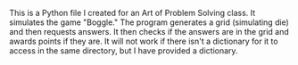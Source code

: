 This is a Python file I created for an Art of Problem Solving class. It simulates the game "Boggle." 
The program generates a grid (simulating die) and then requests answers. It then checks if the answers are in the grid and awards points if
they are. It will not work if there isn't a dictionary for it to access in the same directory, but I have provided a dictionary. 
